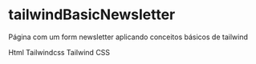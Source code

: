 # tailwindBasicNewsletter

Página com um form newsletter aplicando conceitos básicos de tailwind


Html
Tailwindcss
Tailwind
CSS

